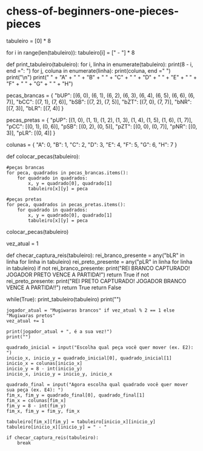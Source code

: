 # chess-of-beginners-one-pieces-pieces

tabuleiro = [0] * 8

for i in range(len(tabuleiro)):
    tabuleiro[i] = [" - "] * 8

def print_tabuleiro(tabuleiro):
    for i, linha in enumerate(tabuleiro):
        print(8 - i, end =": ")
        for j, coluna in enumerate(linha):
            print(coluna, end =" ")
        print("\n")
    print("    " + "A" + "   " + "B" + "   " + "C" + "   " + "D" + "   " + "E" + "   " + "F" + "   " + "G" + "   " + "H")

pecas_brancas = {
    "bUP": [(6, 0), (6, 1), (6, 2), (6, 3), (6, 4), (6, 5), (6, 6), (6, 7)],
    "bCC": [(7, 1), (7, 6)],
    "bSB": [(7, 2), (7, 5)],
    "bZT": [(7, 0), (7, 7)],
    "bNR": [(7, 3)],
    "bLR": [(7, 4)]
}

pecas_pretas = {
    "pUP": [(1, 0), (1, 1), (1, 2), (1, 3), (1, 4), (1, 5), (1, 6), (1, 7)],
    "pCC": [(0, 1), (0, 6)],
    "pSB": [(0, 2), (0, 5)],
    "pZT": [(0, 0), (0, 7)],
    "pNR": [(0, 3)],
    "pLR": [(0, 4)]
}

colunas = {
    "A": 0,
    "B": 1,
    "C": 2,
    "D": 3,
    "E": 4,
    "F": 5,
    "G": 6,
    "H": 7
}

def colocar_pecas(tabuleiro):

    #peças brancas
    for peca, quadrados in pecas_brancas.items():
        for quadrado in quadrados:
            x, y = quadrado[0], quadrado[1]
            tabuleiro[x][y] = peca

    #peças pretas
    for peca, quadrados in pecas_pretas.items():
        for quadrado in quadrados:
            x, y = quadrado[0], quadrado[1]
            tabuleiro[x][y] = peca

colocar_pecas(tabuleiro)

vez_atual = 1

def checar_captura_reis(tabuleiro):
    rei_branco_presente = any("bLR" in linha for linha in tabuleiro)
    rei_preto_presente = any("pLR" in linha for linha in tabuleiro)
    if not rei_branco_presente:
        print("REI BRANCO CAPTURADO! JOGADOR PRETO VENCE A PARTIDA!")
        return True
    if not rei_preto_presente:
        print("REI PRETO CAPTURADO! JOGADOR BRANCO VENCE A PARTIDA!!")
        return True
    return False

while(True):
    print_tabuleiro(tabuleiro)
    print("")

    jogador_atual = "Mugiwaras brancos" if vez_atual % 2 == 1 else "Mugiwaras pretos"
    vez_atual += 1

    print(jogador_atual + ", é a sua vez!")
    print("")
    
    quadrado_inicial = input("Escolha qual peça você quer mover (ex. E2): ")
    inicio_x, inicio_y = quadrado_inicial[0], quadrado_inicial[1]
    inicio_x = colunas[inicio_x]
    inicio_y = 8 - int(inicio_y)
    inicio_x, inicio_y = inicio_y, inicio_x

    quadrado_final = input("Agora escolha qual quadrado você quer mover sua peça (ex. E4): ")
    fim_x, fim_y = quadrado_final[0], quadrado_final[1]
    fim_x = colunas[fim_x]
    fim_y = 8 - int(fim_y)
    fim_x, fim_y = fim_y, fim_x

    tabuleiro[fim_x][fim_y] = tabuleiro[inicio_x][inicio_y]
    tabuleiro[inicio_x][inicio_y] = " - "

    if checar_captura_reis(tabuleiro):
        break
